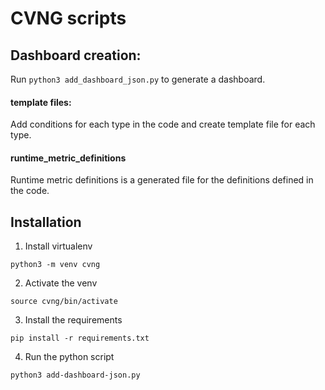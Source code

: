 # CVNG scripts

## Dashboard creation:
Run ``python3 add_dashboard_json.py`` to generate a dashboard.
#### template files: 
Add conditions for each type in the code and create template file for each type.
#### runtime_metric_definitions
Runtime metric definitions is a generated file for the definitions defined in the code. 

## Installation
1. Install virtualenv
```
python3 -m venv cvng
```
2. Activate the venv
```
source cvng/bin/activate
```
3. Install the requirements
```
pip install -r requirements.txt
```
4. Run the python script
```
python3 add-dashboard-json.py
```

